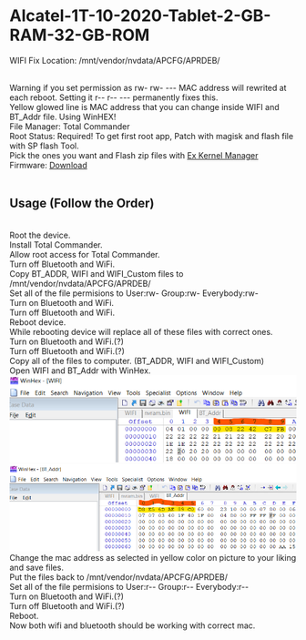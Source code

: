 # Alcatel-1T-10-2020-Tablet-2-GB-RAM-32-GB-ROM
WIFI Fix Location: /mnt/vendor/nvdata/APCFG/APRDEB/
<!--<br>WIFI Fix Location: /data/nvram/APCFG/APRDEB/-->
<br>Warning if you set permission as rw- rw- --- MAC address will rewrited at each reboot. Setting it r-- r-- --- permanently fixes this.
<br>Yellow glowed line is MAC address that you can change inside WIFI and BT_Addr file. Using WinHEX!
<br>File Manager: Total Commander
<br>Root Status: Required! To get first root app, Patch with magisk and flash file with SP flash Tool.
<br>Pick the ones you want and Flash zip files  with [Ex Kernel Manager](https://play.google.com/store/apps/details?id=flar2.exkernelmanager&pli=1)
<br>Firmware: [Download](https://www.needrom.com/download/alcatel-1t10-smart-8092/)
<br>
<br>
## Usage (Follow the Order)
<br>Root the device.
<br>Install Total Commander.
<br>Allow root access for Total Commander.
<br>Turn off Bluetooth and WiFi.
<br>Copy BT_ADDR, WIFI and WIFI_Custom files to /mnt/vendor/nvdata/APCFG/APRDEB/
<br>Set all of the file permisions to User:rw- Group:rw- Everybody:rw-
<br>Turn on Bluetooth and WiFi.
<br>Turn off Bluetooth and WiFi.
<br>Reboot device.
<br>While rebooting device will replace all of these files with correct ones.
<br>Turn on Bluetooth and WiFi.(?)
<br>Turn off Bluetooth and WiFi.(?)
<br>Copy all of the files to computer. (BT_ADDR, WIFI and WIFI_Custom)
<br>Open WIFI and BT_Addr with WinHex.
<br>![alt_text](https://github.com/ny4rlk0/Alcatel-1T-10-2020-Tablet-2-GB-RAM-32-GB-ROM/blob/main/wifi.png)
<br>![alt_text](https://github.com/ny4rlk0/Alcatel-1T-10-2020-Tablet-2-GB-RAM-32-GB-ROM/blob/main/bt.png)
<br>Change the mac address as selected in yellow color on picture to your liking and save files.
<br>Put the files back to /mnt/vendor/nvdata/APCFG/APRDEB/
<br>Set all of the file permisions to User:r-- Group:r-- Everybody:r--
<br>Turn on Bluetooth and WiFi.(?)
<br>Turn off Bluetooth and WiFi.(?)
<br>Reboot.
<br>Now both wifi and bluetooth should be working with correct mac.
